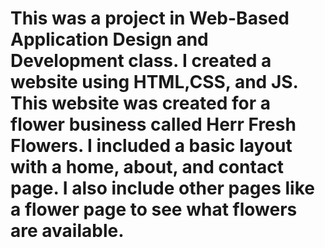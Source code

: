 # This was a project in	Web-Based Application Design and Development class. I created a website using HTML,CSS, and JS. This website was created for a flower business called Herr Fresh Flowers. I included a basic layout with a home, about, and contact page. I also include other pages like a flower page to see what flowers are available. 
